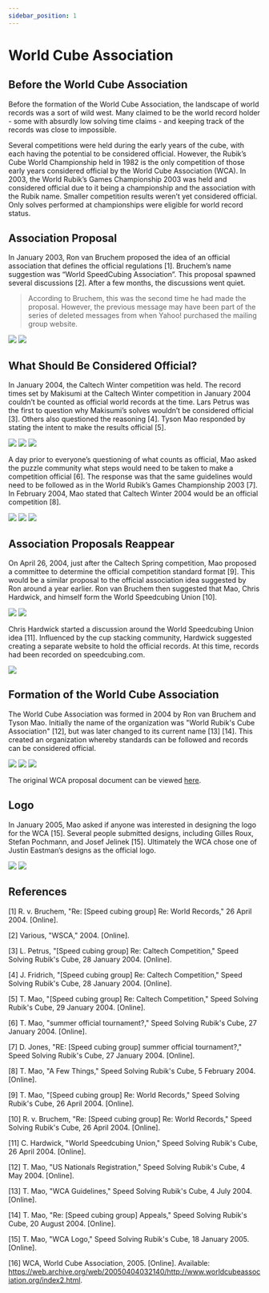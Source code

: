 ```yaml
---
sidebar_position: 1
---
```


# World Cube Association

## Before the World Cube Association

Before the formation of the World Cube Association, the landscape of world records was a sort of wild west. Many claimed to be the world record holder - some with absurdly low solving time claims - and keeping track of the records was close to impossible.

Several competitions were held during the early years of the cube, with each having the potential to be considered official. However, the Rubik’s Cube World Championship held in 1982 is the only competition of those early years considered official by the World Cube Association (WCA). In 2003, the World Rubik’s Games Championship 2003 was held and considered official due to it being a championship and the association with the Rubik name. Smaller competition results weren’t yet considered official. Only solves performed at championships were eligible for world record status.

## Association Proposal

In January 2003, Ron van Bruchem proposed the idea of an official association that defines the official regulations [1]. Bruchem’s name suggestion was “World SpeedCubing Association”. This proposal spawned several discussions [2]. After a few months, the discussions went quiet.

> According to Bruchem, this was the second time he had made the proposal. However, the previous message may have been part of the series of deleted messages from when Yahoo! purchased the mailing group website.

![](img/WCA/Bruchem2.png)
![](img/WCA/WSCA.png)

## What Should Be Considered Official?

In January 2004, the Caltech Winter competition was held. The record times set by Makisumi at the Caltech Winter competition in January 2004 couldn’t be counted as official world records at the time. Lars Petrus was the first to question why Makisumi’s solves wouldn’t be considered official [3]. Others also questioned the reasoning [4]. Tyson Mao responded by stating the intent to make the results official [5].

![](img/WCA/Petrus1.png)
![](img/WCA/Fridrich1.png)
![](img/WCA/Mao4.png)

A day prior to everyone’s questioning of what counts as official, Mao asked the puzzle community what steps would need to be taken to make a competition official [6]. The response was that the same guidelines would need to be followed as in the World Rubik’s Games Championship 2003 [7]. In February 2004, Mao stated that Caltech Winter 2004 would be an official competition [8].

![](img/WCA/Mao5.png)
![](img/WCA/Jones1.png)
![](img/WCA/Mao6.png)

## Association Proposals Reappear

On April 26, 2004, just after the Caltech Spring competition, Mao proposed a committee to determine the official competition standard format [9]. This would be a similar proposal to the official association idea suggested by Ron around a year earlier. Ron van Bruchem then suggested that Mao, Chris Hardwick, and himself form the World Speedcubing Union [10].

![](img/WCA/Mao7.png)
![](img/WCA/Bruchem1.png)

Chris Hardwick started a discussion around the World Speedcubing Union idea [11]. Influenced by the cup stacking community, Hardwick suggested creating a separate website to hold the official records. At this time, records had been recorded on speedcubing.com.

![](img/WCA/Hardwick1.png)

## Formation of the World Cube Association

The World Cube Association was formed in 2004 by Ron van Bruchem and Tyson Mao. Initially the name of the organization was "World Rubik's Cube Association" [12], but was later changed to its current name [13] [14]. This created an organization whereby standards can be followed and records can be considered official.

![](img/WCA/Mao1.png)
![](img/WCA/Mao2.png)
![](img/WCA/Mao3.png)

The original WCA proposal document can be viewed <a href="/archive/wca.htm">here</a>.

## Logo

In January 2005, Mao asked if anyone was interested in designing the logo for the WCA [15]. Several people submitted designs, including Gilles Roux, Stefan Pochmann, and Josef Jelinek [15]. Ultimately the WCA chose one of Justin Eastman’s designs as the official logo.

![](img/WCA/Logo1.png)
![](img/WCA/Logo2.gif)

## References

[1] R. v. Bruchem, "Re: [Speed cubing group] Re: World Records," 26 April 2004. [Online]. 

[2] Various, "WSCA," 2004. [Online]. 

[3] L. Petrus, "[Speed cubing group] Re: Caltech Competition," Speed Solving Rubik's Cube, 28 January 2004. [Online]. 

[4] J. Fridrich, "[Speed cubing group] Re: Caltech Competition," Speed Solving Rubik's Cube, 28 January 2004. [Online]. 

[5] T. Mao, "[Speed cubing group] Re: Caltech Competition," Speed Solving Rubik's Cube, 29 January 2004. [Online]. 

[6] T. Mao, "summer official tournament?," Speed Solving Rubik's Cube, 27 January 2004. [Online]. 

[7] D. Jones, "RE: [Speed cubing group] summer official tournament?," Speed Solving Rubik's Cube, 27 January 2004. [Online]. 

[8] T. Mao, "A Few Things," Speed Solving Rubik's Cube, 5 February 2004. [Online]. 

[9] T. Mao, "[Speed cubing group] Re: World Records," Speed Solving Rubik's Cube, 26 April 2004. [Online]. 

[10] R. v. Bruchem, "Re: [Speed cubing group] Re: World Records," Speed Solving Rubik's Cube, 26 April 2004. [Online]. 

[11] C. Hardwick, "World Speedcubing Union," Speed Solving Rubik's Cube, 26 April 2004. [Online]. 

[12] T. Mao, "US Nationals Registration," Speed Solving Rubik's Cube, 4 May 2004. [Online]. 

[13] T. Mao, "WCA Guidelines," Speed Solving Rubik's Cube, 4 July 2004. [Online]. 

[14] T. Mao, "Re: [Speed cubing group] Appeals," Speed Solving Rubik's Cube, 20 August 2004. [Online]. 

[15] T. Mao, "WCA Logo," Speed Solving Rubik's Cube, 18 January 2005. [Online]. 

[16] WCA, World Cube Association, 2005. [Online]. Available: https://web.archive.org/web/20050404032140/http://www.worldcubeassociation.org/index2.html.